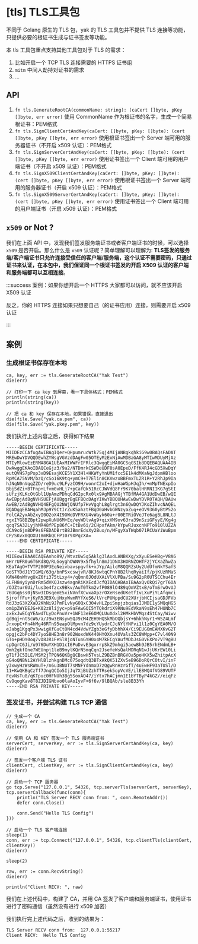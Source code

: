 
# [tls] TLS工具包

不同于 Golang 原生的 TLS 包，yak 的 TLS 工具包并不提供 TLS 连接等功能，只提供必要的根证书生成与证书签发等功能。

本 tls 工具包重点支持其他工具包对于 TLS 的需求：

1. 比如开启一个 TCP TLS 连接需要的 HTTPS 证书组
1. `mitm` 中间人劫持对证书的需求
1. ...

## API

1. `fn tls.GenerateRootCA(commonName: string): (caCert []byte, pKey []byte, err error)` 使用 CommonName 作为根证书的名字，生成一个简易根证书：PEM格式
1. `fn tls.SignClientCertAndKey(caCert: []byte, pKey: []byte): (cert []byte, pKey []byte, err error)` 使用根证书签出一个 Server 端可用的服务器证书（不开启 x509 认证）：PEM格式
1. `fn tls.SignServerCertAndKey(caCert: []byte, pKey: []byte): (cert []byte, pKey []byte, err error)` 使用证书签出一个 Client 端可用的用户端证书（不开启 x509 认证）：PEM格式
1. `fn tls.SignX509ClientCertAndKey(caCert: []byte, pKey: []byte): (cert []byte, pKey []byte, err error)` 使用根证书签出一个 Server 端可用的服务器证书（开启 x509 认证）：PEM格式
1. `fn tls.SignX509ServerCertAndKey(caCert: []byte, pKey: []byte): (cert []byte, pKey []byte, err error)` 使用证书签出一个 Client 端可用的用户端证书（开启 x509 认证）：PEM格式

## `x509` or Not ?

我们在上面 API 中，发现我们签发服务端证书或者客户端证书的时候，可以选择 `x509` 是否开启。那么什么是 `x509` 认证呢？简单理解可以理解为: **TLS签发的服务端/客户端证书只允许连接受信任的客户端/服务端，这个认证不需要密码，只通过证书来认证，在本包中，我们保证同一个根证书签发的开启 X509 认证的客户端和服务端都可以互相连接**。

:::success 案例：如果你想开启一个 HTTPS 大家都可以访问，就不应该开启 X509 认证

反之，你的 HTTPS 连接如果只想要自己（的证书应用）连接，则需要开启 x509 认证

:::

## 案例

### 生成根证书保存在本地

```yak
ca, key, err := tls.GenerateRootCA("Yak Test")
die(err)

// 打印一下 ca key 到屏幕，看一下具体格式：PEM格式
println(string(ca))
println(string(key))

// 把 ca 和 key 保存在本地，如果错误，直接退出
die(file.Save("yak.ca.pem", ca))
die(file.Save("yak.pkey.pem", key))
```

我们执行上述内容之后，获得如下结果

```yak
-----BEGIN CERTIFICATE-----
MIIDEzCCAfugAwIBAgIQer+QHpumrucWtk75qj4MIjANBgkqhkiG9w0BAQsFADAT
MREwDwYDVQQDEwhZYWsgVGVzdDAgFw05OTEyMzExNjAwMDBaGA8yMTIwMDUyMjAz
MTIyMlowEzERMA8GA1UEAxMIWWFrIFRlc3QwggEiMA0GCSqGSIb3DQEBAQUAA4IB
DwAwggEKAoIBAQCeGjz3/9a2/NTDmrkCSWDeUDF0sA0EpeD/FfK4RJ4cGD5XwDqY
eutQVHS7pPop3xD9EsajKCE5Y1X3Hl+HKWfyYnUM1fcc5E1k4dMXaNgJdpmHBloo
RpMCA75NVM/bzQ/cSo16K9tq+ymC9+T7Elin8CKVwzxBBFmxTLZR1R+Y2RhJp9Ia
hJNgN0nVggZZD/reD9uc9LFyzCO9H/wonrC2oI+djwHaWGpHJqIh/+mMpTNExpIo
BbjSdZi+BTFnp+Lfvm0vHLj7+pCafQk51RcCJWVdQ8Fr9K70balHRRNIIKG7gStI
sUfzjKLKcOtGbl1UpAmzPDhqCdGIpcRx0lx9AgMBAAGjYTBfMA4GA1UdDwEB/wQE
AwIBpjAdBgNVHSUEFjAUBggrBgEFBQcDAgYIKwYBBQUHAwEwDwYDVR0TAQH/BAUw
AwEB/zAdBgNVHQ4EFgQU2NWjQNUfp7HvVgqhL8glrgt3n6QwDQYJKoZIhvcNAQEL
BQADggEBAHqahMJp9Y9CtIrZuK5ahztFBqO0aHvbGWNzyaZug+eOV9360yBtP52o
FolCA2yxAb2xyI0O2oX4I9OWeDVFRXU4vWayk60a+r00ETRiOVeJTe6agBL8NLtJ
rgxIYG8BZBpt2pwpXuNU6M+Eq/eyWDlvAg9+qixVM9ov63ra39nSziGFyyE/Kg4g
qcq7SA32LyjhMR48fPEp86fC+ItBv6i/2CHpxfAkm/kYpwRJuxcnNPTo910lUZZA
dCA9c6jm8DP9s6FEDADBrtB8JBmrEdsXy2Buo/n/MFgyXaTWqb071RCUaYiWuBpm
CP/SKvx0QOXU18mRbQCFP10r9XPqcXA=
-----END CERTIFICATE-----

-----BEGIN RSA PRIVATE KEY-----
MIIEowIBAAKCAQEAnho89//WtvzUw5q5Aklg3lAxdLANBKXg/xXyuESeHBg+V8A6
mHrrUFR0u6T6Kd8Q/RLGoyghOWNV9x5fhyln8mJ1DNX3HORNZOHTF2jYCXaZhwZa
KEaTAgO+TVTP280P3EqNeivbavspgvfk+xJYp/AilcM8QQRZsUy2UdUfmNkYSafS
GoSTYDdJ1YIGWQ/63g/bnPSxcswjvR/8KJ6wtqCPnY8B2lhqRyaiIf/pjKUzRMaS
KAW40nWYvgUxZ6fi375tLxy4+/qQmn0JOdUXAiVlXUPBa/Su9G2pR0UTSCChu4Er
SLFH84yiynDrRm5dVKQJszw4agnRiKXEcdJcfQIDAQABAoIBAAxQvOkQi7grT6OA
/OJZtur6Ui/lus3e4fzcx9Bkv/AuT0Tkm2vfP089lO489qOmVZtxB/oTmSrwOvUJ
76UGq6ss0jNSw3IDsqemE5xiNVnfXCwxaXpzrOXeRsedUKetfIvLXuPiYLAfqmci
SjroffFu+jKyR5JE9XujHxyWvmRYfXeS6/tVrcPUNppdCU2XUrjbHCIjsaGDJFVb
RdJ3zG3X2XaD2KhNi9JPmFLvNyGOQxC304vHLZpiSmpjzbqiasIJMDI1ySMQqHG5
om1pZWYEEJG+K02z8lijyc+p9aFAwGQI5YTQkdriX9RNu9EdVkaN9sEh47HUNb7C
zxExJwECgYEAwdTLyDoPnuVr+1WF13eE6OMQLUuXdxl2HMkHbVMqz4StCay/Wiwv
qdBqj+ntScW6/a/J9w3ENsywSQJ9cM4ZEH9HQSkMbOQbjsY+6hkhNyr1+WSZ4Lmf
JrxopC+Fn4hMg46RTn95eapOlMpvn7dz9cYUydrCJcNYtYNFvi1l1z0CgYEA0M/O
eJabg1KgqPx3wwigXfGuCtON4cd4VdwYZgb3eGfyDbhhX4/Ci9EUGOmEAMXKvG2T
opgjc2bPc4DY7yoS8HE3n8r902WoxdWK440HYOXnu4OVals3ZC8WMpp+C7vl40N9
GTo+pHDY0oq7vD8JR1FeSl8joNTunGYH0x4M7kECgYAufMDbJsG0VEXPo7VT9gBU
cpDgrC6Ji/u976DuYXH1D1cI6PuDvvE3gxrrpSkZ9mhgi5aewBh9JB5rhENdmLB+
Omh2gkfOne7WEUnpj1leB9mylKQrN5mqCqn2JsefeWsQalMDRqN1wJjUKrEW10Li
gT1fJC5ILE/MSM2jTPQN6QKBgQCBswH5TvsLZ9BZBnBRGVOa5poHKX5wZhitpAcX
oG4oQNBNi2AYHlBlzhkgnDMc075oqdtQ3BTxAkQK51ZXv5eB96DoRQrCOtvI/inF
y3xwyHzWsRWmuT+/n6u3BNUT7sMNFYdnmxD7zQgwRnHzrGfT/4uEwHF93aTUSl/D
11+KwQKBgCzTf7JngQCIo5IjJq7XjBUZzhTTRsek5opVcVE/ilE8MQ4fVG89VUTF
FqvNsTu8/qKTpuc0HFNUh3Bg5SoxAO47/iYtx7hACjmn1E1bYTByP4kGZ//eiqFz
CvOqogKav8T8ZJDIGNbvo0laAoIyvF+6f6v/9lBQAb/sle8B33Yh
-----END RSA PRIVATE KEY-----

```

### 签发证书，并尝试构建 TLS TCP 通信

```yak
// 生成一个 CA
ca, key, err := tls.GenerateRootCA("Yak Test")
die(err)

// 使用 CA 和 KEY 签发一个 TLS 服务端证书
serverCert, serverKey, err := tls.SignServerCertAndKey(ca, key)
die(err)

// 签发一个客户端 TLS 证书
clientCert, clientKey, err := tls.SignClientCertAndKey(ca, key)
die(err)

// 启动一个 TCP 服务器
go tcp.Serve("127.0.0.1", 54326, tcp.serverTls(serverCert, serverKey), tcp.serverCallback(func(conn){
    println("TLS Server RECV conn from: ", conn.RemoteAddr())
    defer conn.Close()

    conn.Send("Hello TLS Config")
}))

// 启动一个 TLS 客户端连接
sleep(1)
conn, err := tcp.Connect("127.0.0.1", 54326, tcp.clientTls(clientCert, clientKey))
die(err)

sleep(2)

raw, err := conn.RecvString()
die(err)

println("Client RECV: ", raw)
```

我们在上述代码中，构建了 CA，并用 CA 签发了客户端和服务端证书，使用证书进行了密码通信（虽然没有进行 x509 加密）

我们执行完上述代码之后，收到的结果为：

```yak
TLS Server RECV conn from:  127.0.0.1:55217
Client RECV:  Hello TLS Config
```